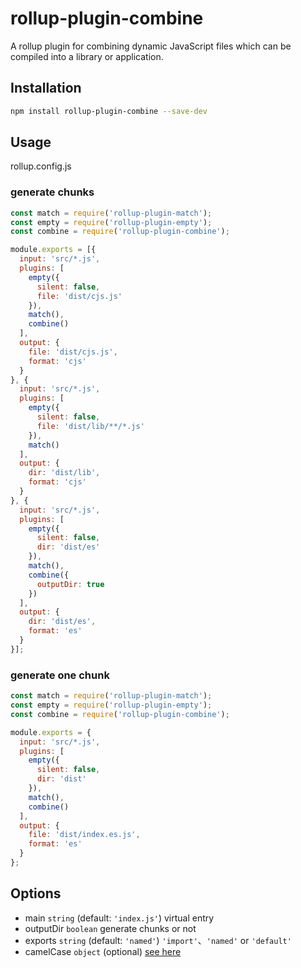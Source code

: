 # rollup-plugin-combine

A rollup plugin for combining dynamic JavaScript files which can be compiled into a library or application.

## Installation

```bash
npm install rollup-plugin-combine --save-dev
```

## Usage

rollup.config.js

### generate chunks

```js
const match = require('rollup-plugin-match');
const empty = require('rollup-plugin-empty');
const combine = require('rollup-plugin-combine');

module.exports = [{
  input: 'src/*.js',
  plugins: [
    empty({
      silent: false,
      file: 'dist/cjs.js'
    }),
    match(),
    combine()
  ],
  output: {
    file: 'dist/cjs.js',
    format: 'cjs'
  }
}, {
  input: 'src/*.js',
  plugins: [
    empty({
      silent: false,
      file: 'dist/lib/**/*.js'
    }),
    match()
  ],
  output: {
    dir: 'dist/lib',
    format: 'cjs'
  }
}, {
  input: 'src/*.js',
  plugins: [
    empty({
      silent: false,
      dir: 'dist/es'
    }),
    match(),
    combine({
      outputDir: true
    })
  ],
  output: {
    dir: 'dist/es',
    format: 'es'
  }
}];

```

### generate one chunk

```js
const match = require('rollup-plugin-match');
const empty = require('rollup-plugin-empty');
const combine = require('rollup-plugin-combine');

module.exports = {
  input: 'src/*.js',
  plugins: [
    empty({
      silent: false,
      dir: 'dist'
    }),
    match(),
    combine()
  ],
  output: {
    file: 'dist/index.es.js',
    format: 'es'
  }
};

```

## Options
- main `string` (default: `'index.js'`) virtual entry
- outputDir `boolean` generate chunks or not
- exports `string` (default: `'named'`) `'import'`、`'named'` or `'default'`
- camelCase `object` (optional) [see here](https://www.npmjs.com/package/camelcase)

